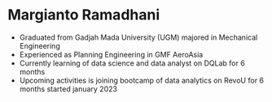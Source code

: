 # Margianto Ramadhani
- Graduated from Gadjah Mada University (UGM) majored in Mechanical Engineering
- Experienced as Planning Engineering in GMF AeroAsia
- Currently learning of data science and data analyst on DQLab for 6 months
- Upcoming activities is joining bootcamp of data analytics on RevoU for 6 months started january 2023
